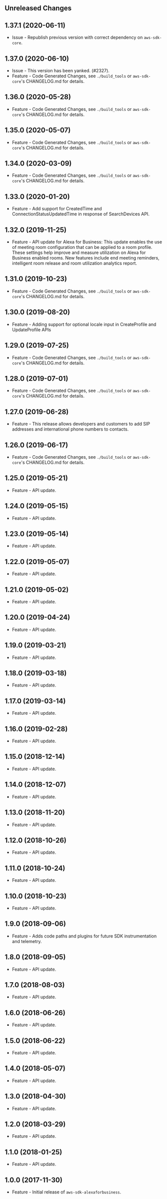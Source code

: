 Unreleased Changes
------------------

1.37.1 (2020-06-11)
------------------

* Issue - Republish previous version with correct dependency on `aws-sdk-core`.

1.37.0 (2020-06-10)
------------------

* Issue - This version has been yanked. (#2327).
* Feature - Code Generated Changes, see `./build_tools` or `aws-sdk-core`'s CHANGELOG.md for details.

1.36.0 (2020-05-28)
------------------

* Feature - Code Generated Changes, see `./build_tools` or `aws-sdk-core`'s CHANGELOG.md for details.

1.35.0 (2020-05-07)
------------------

* Feature - Code Generated Changes, see `./build_tools` or `aws-sdk-core`'s CHANGELOG.md for details.

1.34.0 (2020-03-09)
------------------

* Feature - Code Generated Changes, see `./build_tools` or `aws-sdk-core`'s CHANGELOG.md for details.

1.33.0 (2020-01-20)
------------------

* Feature - Add support for CreatedTime and ConnectionStatusUpdatedTime in response of SearchDevices API.

1.32.0 (2019-11-25)
------------------

* Feature - API update for Alexa for Business: This update enables the use of meeting room configuration that can be applied to a room profile. These settings help improve and measure utilization on Alexa for Business enabled rooms. New features include end meeting reminders, intelligent room release and room utilization analytics report.

1.31.0 (2019-10-23)
------------------

* Feature - Code Generated Changes, see `./build_tools` or `aws-sdk-core`'s CHANGELOG.md for details.

1.30.0 (2019-08-20)
------------------

* Feature - Adding support for optional locale input in CreateProfile and UpdateProfile APIs

1.29.0 (2019-07-25)
------------------

* Feature - Code Generated Changes, see `./build_tools` or `aws-sdk-core`'s CHANGELOG.md for details.

1.28.0 (2019-07-01)
------------------

* Feature - Code Generated Changes, see `./build_tools` or `aws-sdk-core`'s CHANGELOG.md for details.

1.27.0 (2019-06-28)
------------------

* Feature - This release allows developers and customers to add SIP addresses and international phone numbers to contacts.

1.26.0 (2019-06-17)
------------------

* Feature - Code Generated Changes, see `./build_tools` or `aws-sdk-core`'s CHANGELOG.md for details.

1.25.0 (2019-05-21)
------------------

* Feature - API update.

1.24.0 (2019-05-15)
------------------

* Feature - API update.

1.23.0 (2019-05-14)
------------------

* Feature - API update.

1.22.0 (2019-05-07)
------------------

* Feature - API update.

1.21.0 (2019-05-02)
------------------

* Feature - API update.

1.20.0 (2019-04-24)
------------------

* Feature - API update.

1.19.0 (2019-03-21)
------------------

* Feature - API update.

1.18.0 (2019-03-18)
------------------

* Feature - API update.

1.17.0 (2019-03-14)
------------------

* Feature - API update.

1.16.0 (2019-02-28)
------------------

* Feature - API update.

1.15.0 (2018-12-14)
------------------

* Feature - API update.

1.14.0 (2018-12-07)
------------------

* Feature - API update.

1.13.0 (2018-11-20)
------------------

* Feature - API update.

1.12.0 (2018-10-26)
------------------

* Feature - API update.

1.11.0 (2018-10-24)
------------------

* Feature - API update.

1.10.0 (2018-10-23)
------------------

* Feature - API update.

1.9.0 (2018-09-06)
------------------

* Feature - Adds code paths and plugins for future SDK instrumentation and telemetry.

1.8.0 (2018-09-05)
------------------

* Feature - API update.

1.7.0 (2018-08-03)
------------------

* Feature - API update.

1.6.0 (2018-06-26)
------------------

* Feature - API update.

1.5.0 (2018-06-22)
------------------

* Feature - API update.

1.4.0 (2018-05-07)
------------------

* Feature - API update.

1.3.0 (2018-04-30)
------------------

* Feature - API update.

1.2.0 (2018-03-29)
------------------

* Feature - API update.

1.1.0 (2018-01-25)
------------------

* Feature - API update.

1.0.0 (2017-11-30)
------------------

* Feature - Initial release of `aws-sdk-alexaforbusiness`.